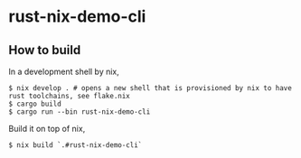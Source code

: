 # rust-nix-demo-cli

## How to build

In a development shell by nix,

```shell
$ nix develop . # opens a new shell that is provisioned by nix to have rust toolchains, see flake.nix
$ cargo build
$ cargo run --bin rust-nix-demo-cli
```

Build it on top of nix,

```
$ nix build `.#rust-nix-demo-cli`
```
